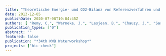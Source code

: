 ```yaml
---
title: "Theoretische Energie- und CO2-Bilanz von Referenzverfahren und HTC-Prozess bei der Entsorgung kommunaler Klärschlämme"
date: 2013-12-05
publishDate: 2020-07-08T10:04:45Z
authors: [ "Remy, C.", "Warneke, J.", "Lesjean, B.", "Chauzy, J.", "Sardet, C." ]
publication_types: ["0"]
abstract: ""
featured: false
publication: "*34th KWB Waterworkshop*"
projects: ["htc-check"]
---
```


